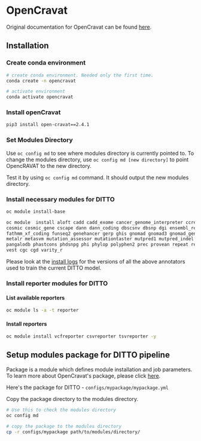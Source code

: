 # OpenCravat

Original documentation for OpenCravat can be found [here](https://open-cravat.readthedocs.io/en/latest/index.html).

## Installation

### Create conda environment

```sh
# create conda environment. Needed only the first time.
conda create -n opencravat

# activate environment
conda activate opencravat
```

### Install openCravat

```sh
pip3 install open-cravat==2.4.1
```

### Set Modules Directory

Use `oc config md` to see where modules directory is currently pointed to. To change the modules directory, use `oc
config md [new directory]` to point OpencRAVAT to the new directory.

Test it by using `oc config md` command. It should output the new modules directory.

### Install necessary modules for DITTO

```sh
oc module install-base

oc module  install aloft cadd cadd_exome cancer_genome_interpreter ccre_screen chasmplus civic clingen clinpred clinvar \
cosmic cosmic_gene cscape dann dann_coding dbscsnv dbsnp dgi ensembl_regulatory_build ess_gene exac_gene fathmm \
fathmm_xf_coding funseq2 genehancer gerp ghis gnomad gnomad3 gnomad_gene gtex gwas_catalog linsight loftool lrt mavedb \
metalr metasvm mutation_assessor mutationtaster mutpred1 mutpred_indel ncbigene ndex ndex_chd ndex_signor omim \
pangalodb phastcons phdsnpg phi phylop polyphen2 prec provean repeat revel rvis segway sift siphy spliceai uniprot \
vest cgc cgd varity_r
```

Please look at the [install logs](../docs/install_openCravat.logfile) for the versions of all the above annotators used to
train the current DITTO model.

### Install reporter modules for DITTO

#### List available reporters

```sh
oc module ls -a -t reporter
```

#### Install reporters

```sh
oc module install vcfreporter csvreporter tsvreporter -y
```

## Setup modules package for DITTO pipeline

Package is a module which defines module installation and job parameters. To learn more about OpenCravat's package,
please click [here](https://open-cravat.readthedocs.io/en/latest/Package.html).

Here's the package for DITTO - `configs/mypackage/mypackage.yml`

Copy the package directory to the modules directory.

```sh
# Use this to check the modules directory
oc config md

# copy the package to the modules directory
cp -r configs/mypackage path/to/modules/directory/
```
